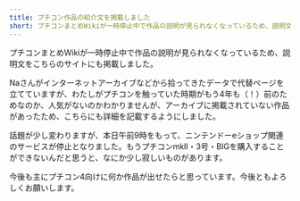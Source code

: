 ```yaml
---
title: プチコン作品の紹介文を掲載しました
short: プチコンまとめWikiが一時停止中で作品の説明が見られなくなっているため、説明文をこちらのサイトにも掲載しました
---
```


プチコンまとめWikiが一時停止中で作品の説明が見られなくなっているため、説明文をこちらのサイトにも掲載しました。

Naさんがインターネットアーカイブなどから拾ってきたデータで代替ページを立てていますが、わたしがプチコンを触っていた時期がもう4年も（！）前のためなのか、人気がないのかわかりませんが、アーカイブに掲載されていない作品があったため、こちらにも詳細を記載するようにしました。

話題が少し変わりますが、本日午前9時をもって、ニンテンドーeショップ関連のサービスが停止となりました。もうプチコンmkII・3号・BIGを購入することができないんだと思うと、なにか少し寂しいものがあります。

今後も主にプチコン4向けに何か作品が出せたらと思っています。今後ともよろしくお願いします。
